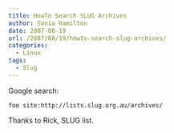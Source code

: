 ```yaml
---
title: HowTo Search SLUG Archives
author: Sonia Hamilton
date: 2007-08-19
url: /2007/08/19/howto-search-slug-archives/
categories:
  - Linux
tags:
  - Slug
---
```

Google search:

`foo site:http://lists.slug.org.au/archives/ `

Thanks to Rick, SLUG list.
